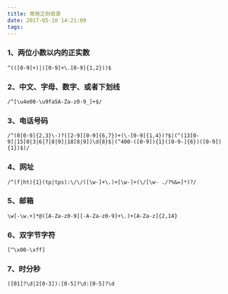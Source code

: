 ```yaml
---
title: 常用正则收录
date: 2017-05-10 14:21:09
tags:
---
```


### 1、两位小数以内的正实数
```
^(([0-9]+)|([0-9]+\.[0-9]{1,2}))$
```

### 2、中文、字母、数字、或者下划线
```
/^[\u4e00-\u9fa5A-Za-z0-9_]+$/
```

### 3、电话号码
```
/^(0[0-9]{2,3}\-)?([2-9][0-9]{6,7})+(\-[0-9]{1,4})?$|(^(13[0-9]|15[0|3|6|7|8|9]|18[8|9])\d{8}$|(^400-([0-9]){1}([0-9-]{6})([0-9]){1})$)/

```

### 4、网址
```
/^(f|ht){1}(tp|tps):\/\/([\w-]+\.)+[\w-]+(\/[\w- ./?%&=]*)?/
```

### 5、邮箱
```
\w[-\w.+]*@([A-Za-z0-9][-A-Za-z0-9]+\.)+[A-Za-z]{2,14}
```
### 6、双字节字符
```
[^\x00-\xff]
```

### 7、时分秒
```
([01]?\d|2[0-3]):[0-5]?\d:[0-5]?\d
```
